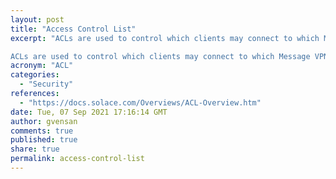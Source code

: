 ```yaml
---
layout: post
title: "Access Control List"
excerpt: "ACLs are used to control which clients may connect to which Message VPNs, and which topics clients are allowed to publish and subscribe to in their Message VPN

ACLs are used to control which clients may connect to which Message VPNs, and which topics clients are allowed to publish and subscribe to in their Message VPN"
acronym: "ACL"
categories:
  - "Security"
references:
  - "https://docs.solace.com/Overviews/ACL-Overview.htm"
date: Tue, 07 Sep 2021 17:16:14 GMT
author: gvensan
comments: true
published: true
share: true
permalink: access-control-list
---
```

